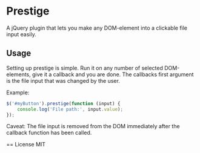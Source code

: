 Prestige
========
A jQuery plugin that lets you make any DOM-element into a clickable file input easily.


Usage
-----
Setting up prestige is simple. Run it on any number of selected DOM-elements, give it a callback and you are done.
The callbacks first argument is the file input that was changed by the user.

Example:
``` javascript
$('#myButton').prestige(function (input) {
    console.log('File path:', input.value);
});
```

Caveat: The file input is removed from the DOM immediately after the callback function has been called.


== License
MIT
